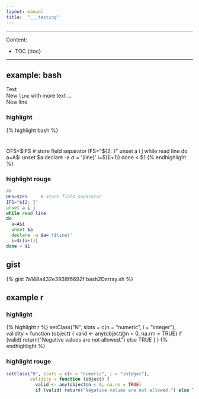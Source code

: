 ```yaml
---
layout: manual
title:  "___testing"
---
```


---

Content:

* TOC
{:toc}

---

## example: bash

Text  
New `line` with more text ...  
New line

### highlight

{% highlight bash %}
#
OFS=$IFS     # store field separator
IFS="${2: }"
unset a i j
while read line
do
  a=A$i
  unset $a
  declare -a $a='($line)'
  i=$((i+1))
done < $1
{% endhighlight %}

### highlight rouge

```bash
##
OFS=$IFS     # store field separator
IFS="${2: }"
unset a i j
while read line
do
  a=A$i
  unset $a
  declare -a $a='($line)'
  i=$((i+1))
done < $1
```

## gist

{% gist 7a148a432e3938f6692f bash2Darray.sh %}

## example r

### highlight

{% highlight r %}
setClass("N", slots = c(n = "numeric", i = "integer"),
         validity = function (object) {
           valid <- any(object@n < 0, na.rm = TRUE)
           if (valid) return("Negative values are not allowed.") else TRUE } )
{% endhighlight %}

### highlight rouge

```r
setClass("N", slots = c(n = "numeric", i = "integer"),
         validity = function (object) {
           valid <- any(object@n < 0, na.rm = TRUE)
           if (valid) return("Negative values are not allowed.") else TRUE } )
```
